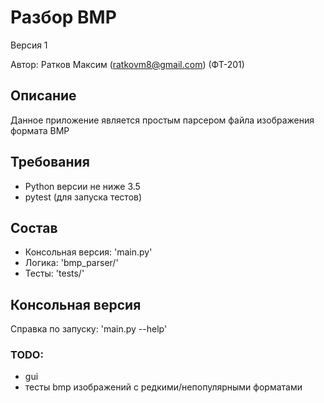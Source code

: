 # Разбор BMP
Версия 1

Автор: Ратков Максим (ratkovm8@gmail.com) (ФТ-201)


## Описание
Данное приложение является простым парсером файла изображения формата BMP


## Требования
* Python версии не ниже 3.5
* pytest (для запуска тестов)


## Состав
* Консольная версия: 'main.py'
* Логика: 'bmp_parser/'
* Тесты: 'tests/'


## Консольная версия
Справка по запуску: 'main.py --help'


### TODO:
* gui
* тесты bmp изображений с редкими/непопулярными форматами
